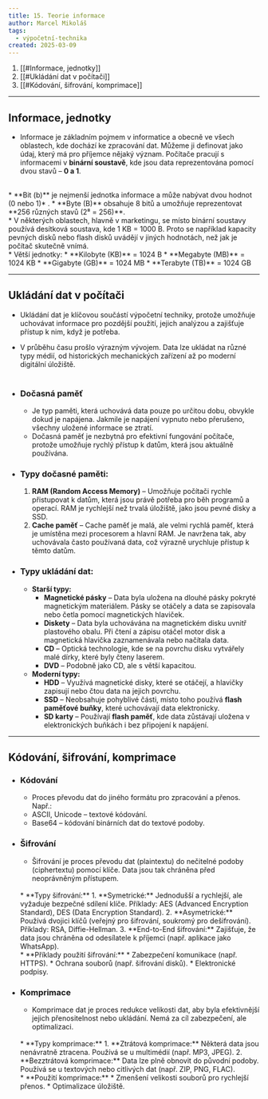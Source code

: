 ```yaml
---
title: 15. Teorie informace
author: Marcel Mikoláš
tags:
  - výpočetní-technika
created: 2025-03-09
---
```

1. [[#Informace, jednotky]]
2. [[#Ukládání dat v počítači]]
3. [[#Kódování, šifrování, komprimace]]
---
## Informace, jednotky
* Informace je základním pojmem v informatice a obecně ve všech oblastech, kde dochází ke zpracování dat. Můžeme ji definovat jako údaj, který má pro příjemce nějaký význam. Počítače pracují s informacemi v **binární soustavě**, kde jsou data reprezentována pomocí dvou stavů – **0 a 1**.
<br>
* **Bit (b)** je nejmenší jednotka informace a může nabývat dvou hodnot (0 nebo 1)* .
 * **Byte (B)** obsahuje 8 bitů a umožňuje reprezentovat **256 různých stavů (2⁸ = 256)**.
 <br>
 * V některých oblastech, hlavně v marketingu, se místo binární soustavy používá desítková soustava, kde 1 KB = 1000 B. Proto se například kapacity pevných disků nebo flash disků uvádějí v jiných hodnotách, než jak je počítač skutečně vnímá.
<br>
 * Větší jednotky:
	* **Kilobyte (KB)** = 1024 B
	* **Megabyte (MB)** = 1024 KB
	* **Gigabyte (GB)** = 1024 MB
	* **Terabyte (TB)** = 1024 GB

---
## Ukládání dat v počítači
* Ukládání dat je klíčovou součástí výpočetní techniky, protože umožňuje uchovávat informace pro pozdější použití, jejich analýzou a zajišťuje přístup k nim, když je potřeba. 
* V průběhu času prošlo výrazným vývojem. Data lze ukládat na různé typy médií, od historických mechanických zařízení až po moderní digitální úložiště.
<br><br>
* ### Dočasná paměť
	* Je typ paměti, která uchovává data pouze po určitou dobu, obvykle dokud je napájena. Jakmile je napájení vypnuto nebo přerušeno, všechny uložené informace se ztratí.  
	* Dočasná paměť je nezbytná pro efektivní fungování počítače, protože umožňuje rychlý přístup k datům, která jsou aktuálně používána.

* ### Typy dočasné paměti:
	1. **RAM (Random Access Memory)** – Umožňuje počítači rychle přistupovat k datům, která jsou právě potřeba pro běh programů a operací. RAM je rychlejší než trvalá úložiště, jako jsou pevné disky a SSD.
	2. **Cache paměť** – Cache paměť je malá, ale velmi rychlá paměť, která je umístěna mezi procesorem a hlavní RAM. Je navržena tak, aby uchovávala často používaná data, což výrazně urychluje přístup k těmto datům.

* ### Typy ukládání dat:
	* **Starší typy:**
		* **Magnetické pásky** – Data byla uložena na dlouhé pásky pokryté magnetickým materiálem. Pásky se otáčely a data se zapisovala nebo četla pomocí magnetických hlaviček.
		* **Diskety** – Data byla uchovávána na magnetickém disku uvnitř plastového obalu. Při čtení a zápisu otáčel motor disk a magnetická hlavička zaznamenávala nebo načítala data.
		* **CD** – Optická technologie, kde se na povrchu disku vytvářely malé dírky, které byly čteny laserem.
		* **DVD** – Podobně jako CD, ale s větší kapacitou.
	* **Moderní typy:**
		* **HDD** – Využívá magnetické disky, které se otáčejí, a hlavičky zapisují nebo čtou data na jejich povrchu.
		* **SSD** – Neobsahuje pohyblivé části, místo toho používá **flash paměťové buňky**, které uchovávají data elektronicky.
		* **SD karty** – Používají **flash paměť**, kde data zůstávají uložena v elektronických buňkách i bez připojení k napájení.

---
## Kódování, šifrování, komprimace
* ### Kódování
	* Proces převodu dat do jiného formátu pro zpracování a přenos. Např.:
	* ASCII, Unicode – textové kódování.
	* Base64 – kódování binárních dat do textové podoby.
* ### Šifrování
	* Šifrování je proces převodu dat (plaintextu) do nečitelné podoby (ciphertextu) pomocí klíče. Data jsou tak chráněna před neoprávněným přístupem.
	<br>
	* **Typy šifrování:**
		1. **Symetrické:** Jednodušší a rychlejší, ale vyžaduje bezpečné sdílení klíče. Příklady: AES (Advanced Encryption Standard), DES (Data Encryption Standard).
		2. **Asymetrické:** Používá dvojici klíčů (veřejný pro šifrování, soukromý pro dešifrování). Příklady: RSA, Diffie-Hellman.
		3. **End-to-End šifrování:** Zajišťuje, že data jsou chráněna od odesílatele k příjemci (např. aplikace jako WhatsApp).
		<br>
	* **Příklady použití šifrování:**
		* Zabezpečení komunikace (např. HTTPS).
		* Ochrana souborů (např. šifrování disků).
		* Elektronické podpisy.
* ### Komprimace
	* Komprimace dat je proces redukce velikosti dat, aby byla efektivnější jejich přenositelnost nebo ukládání. Nemá za cíl zabezpečení, ale optimalizaci.
	<br>
	* **Typy komprimace:**
		1. **Ztrátová komprimace:** Některá data jsou nenávratně ztracena. Používá se u multimédií (např. MP3, JPEG).
		2. **Bezztrátová komprimace:** Data lze plně obnovit do původní podoby. Používá se u textových nebo citlivých dat (např. ZIP, PNG, FLAC).
	<br>
	* **Použití komprimace:**
		* Zmenšení velikosti souborů pro rychlejší přenos.
		* Optimalizace úložiště.